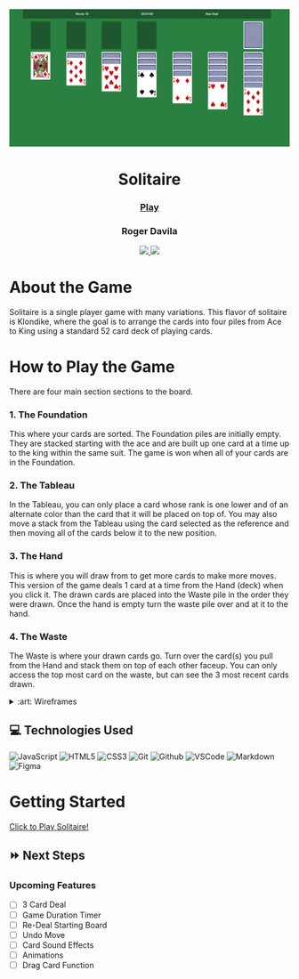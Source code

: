 
<div align="center">
    <img src="./images/game.png">
    <h1>Solitaire</h1>
    <h3><a href="https://toastito.github.io/solitaire/" target="_blank">Play</a></h3>
    <h3>Roger Davila</h3>
        <a href="https://www.linkedin.com/in/roger-davila/" target="_blank">
      <img src="https://img.shields.io/badge/-linkedin.com/in/rogerdavila-blue?style=flat&``logo=Linkedin&logoColor=white">
    </a> 
    <a href="rogerddavila@gmail.com" target="_blank">
      <img src="https://img.shields.io/badge/-rogerddavila@gmail.com-c14438?style=flat&logo=Gmail&``logoColor=white">
    </a>
</div>

# About the Game
Solitaire is a single player game with many variations. This flavor of solitaire is Klondike, where the goal is to arrange the cards into four piles from Ace to King using a standard 52 card deck of playing cards.

# How to Play the Game
There are four main section sections to the board.
### 1. The Foundation
This where your cards are sorted. The Foundation piles are initially empty. They are stacked starting with the ace and are built up one card at a time up to the king within the same suit. The game is won when all of your cards are in the Foundation.
### 2. The Tableau
In the Tableau, you can only place a card whose rank is one lower and of an alternate color than the card that it will be placed on top of. You may also move a stack from the Tableau using the card selected as the reference and then moving all of the cards below it to the new position.
### 3. The Hand
This is where you will draw from to get more cards to make more moves. This version of the game deals 1 card at a time from the Hand (deck) when you click it. The drawn cards are placed into the Waste pile in the order they were drawn. Once the hand is empty turn the waste pile over and at it to the hand.
### 4. The Waste
The Waste is where your drawn cards go. Turn over the card(s) you pull from the Hand and stack them on top of each other faceup. You can only access the top most card on the waste, but can see the 3 most recent cards drawn.

<details>
<summary> :art: Wireframes</summary>

I Used figma to quickly sketch up a wireframe for the application. Focused on making it playable on mobile devices first as I imagined this being a more enjoyable and likely use case.

| Landing Page | Wireframe |
|------------ | ------------|
| <h3 align="center">General Look - iPhone 11 Pro Reference</h3> | <img src="./planning/wireframe_mobile.png" height="400px"> |
</details>

## :computer: Technologies Used
![JavaScript](https://img.shields.io/badge/-JavaScript-333?style=flat&logo=javascript) 
![HTML5](https://img.shields.io/badge/-HTML5-333?style=flat&logo=html5)
![CSS3](https://img.shields.io/badge/-CSS-333?style=flat&logo=css3)
![Git](https://img.shields.io/badge/-Git-333?style=flat&logo=git)
![Github](https://img.shields.io/badge/-GitHub-333?style=flat&logo=github)
![VSCode](https://img.shields.io/badge/-VS_Code-333?style=flat&logo=visualstudio)
![Markdown](https://img.shields.io/badge/-Markdown-333?style=flat&logo=markdown)
![Figma](https://img.shields.io/badge/Figma-333?style=flat&logo=figma)

# Getting Started

[Click to Play Solitaire!](https://toastito.github.io/solitaire/)

## :fast_forward: Next Steps 
### Upcoming Features
- [ ] 3 Card Deal
- [ ] Game Duration Timer
- [ ] Re-Deal Starting Board
- [ ] Undo Move
- [ ] Card Sound Effects
- [ ] Animations
- [ ] Drag Card Function